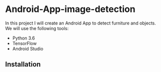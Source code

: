 # Android-App-image-detection
In this project I will create an Android App to detect furniture and objects.
We will use the following tools:
* Python 3.6
* TensorFlow
* Android Studio

## Installation

##
